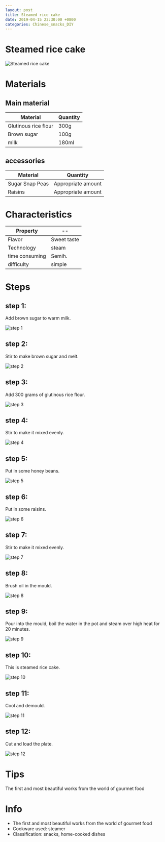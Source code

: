 ```yaml
---
layout: post
title: Steamed rice cake
date: 2019-04-15 22:30:00 +0800
categories: Chinese_snacks_DIY
---
```


# Steamed rice cake

![Steamed rice cake]({{site.baseurl}}/img/401624/401624.jpg)

# Materials


## Main material

Material|Quantity
--|--
Glutinous rice flour|300g
Brown sugar|100g
milk|180ml

## accessories

Material|Quantity
--|--
Sugar Snap Peas|Appropriate amount
Raisins|Appropriate amount

# Characteristics

Property|--
--|--
Flavor|Sweet taste
Technology|steam
time consuming|Semih.
difficulty|simple

# Steps

## step 1:

Add brown sugar to warm milk.

![step 1]({{site.baseurl}}/img/401624/1.jpg)

## step 2:

Stir to make brown sugar and melt.

![step 2]({{site.baseurl}}/img/401624/2.jpg)

## step 3:

Add 300 grams of glutinous rice flour.

![step 3]({{site.baseurl}}/img/401624/3.jpg)

## step 4:

Stir to make it mixed evenly.

![step 4]({{site.baseurl}}/img/401624/4.jpg)

## step 5:

Put in some honey beans.

![step 5]({{site.baseurl}}/img/401624/5.jpg)

## step 6:

Put in some raisins.

![step 6]({{site.baseurl}}/img/401624/6.jpg)

## step 7:

Stir to make it mixed evenly.

![step 7]({{site.baseurl}}/img/401624/7.jpg)

## step 8:

Brush oil in the mould.

![step 8]({{site.baseurl}}/img/401624/8.jpg)

## step 9:

Pour into the mould, boil the water in the pot and steam over high heat for 20 minutes.

![step 9]({{site.baseurl}}/img/401624/9.jpg)

## step 10:

This is steamed rice cake.

![step 10]({{site.baseurl}}/img/401624/10.jpg)

## step 11:

Cool and demould.

![step 11]({{site.baseurl}}/img/401624/11.jpg)

## step 12:

Cut and load the plate.

![step 12]({{site.baseurl}}/img/401624/12.jpg)

# Tips

The first and most beautiful works from the world of gourmet food

# Info

- The first and most beautiful works from the world of gourmet food
- Cookware used: steamer
- Classification: snacks, home-cooked dishes